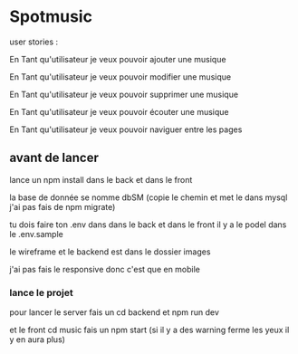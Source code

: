 # Spotmusic

user stories : 

En Tant qu'utilisateur je veux pouvoir ajouter une musique

En Tant qu'utilisateur je veux pouvoir modifier une musique

En Tant qu'utilisateur je veux pouvoir supprimer une musique

En Tant qu'utilisateur je veux pouvoir écouter une musique

En Tant qu'utilisateur je veux pouvoir naviguer entre les pages

## avant de lancer

lance un npm install dans le back et dans le front 

la base de donnée se nomme dbSM (copie le chemin et met le dans mysql j'ai pas fais de npm migrate)

tu dois faire ton .env dans dans le back et dans le front il y a le podel dans le .env.sample

le wireframe et le backend est dans le dossier images

j'ai pas fais le responsive donc c'est que en mobile

### lance le projet 

pour lancer le server fais un cd backend et npm run dev

et le front cd music fais un npm start (si il y a des warning ferme les yeux il y en aura plus)